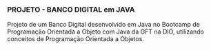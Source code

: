 ### PROJETO - BANCO DIGITAL em JAVA



Projeto de um Banco Digital desenvolvido em Java no Bootcamp de Programação Orientada a Objeto com Java da GFT na DIO, utilizando conceitos de Programação Orientada a Objetos.
